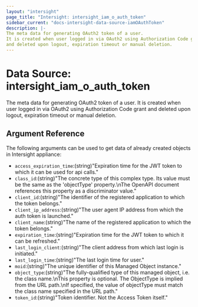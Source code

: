 ```yaml
---
layout: "intersight"
page_title: "Intersight: intersight_iam_o_auth_token"
sidebar_current: "docs-intersight-data-source-iamOAuthToken"
description: |-
The meta data for generating OAuth2 token of a user.
It is created when user logged in via OAuth2 using Authorization Code grant
and deleted upon logout, expiration timeout or manual deletion.
---
```


# Data Source: intersight_iam_o_auth_token
The meta data for generating OAuth2 token of a user.
It is created when user logged in via OAuth2 using Authorization Code grant
and deleted upon logout, expiration timeout or manual deletion.
## Argument Reference
The following arguments can be used to get data of already created objects in Intersight appliance:
* `access_expiration_time`:(string)"Expiration time for the JWT token to which it can be used for api calls."
* `class_id`:(string)"The concrete type of this complex type. Its value must be the same as the 'objectType' property.\nThe OpenAPI document references this property as a discriminator value."
* `client_id`:(string)"The identifier of the registered application to which the token belongs."
* `client_ip_address`:(string)"The user agent IP address from which the auth token is launched."
* `client_name`:(string)"The name of the registered application to which the token belongs."
* `expiration_time`:(string)"Expiration time for the JWT token to which it can be refreshed."
* `last_login_client`:(string)"The client address from which last login is initiated."
* `last_login_time`:(string)"The last login time for user."
* `moid`:(string)"The unique identifier of this Managed Object instance."
* `object_type`:(string)"The fully-qualified type of this managed object, i.e. the class name.\nThis property is optional. The ObjectType is implied from the URL path.\nIf specified, the value of objectType must match the class name specified in the URL path."
* `token_id`:(string)"Token identifier. Not the Access Token itself."
